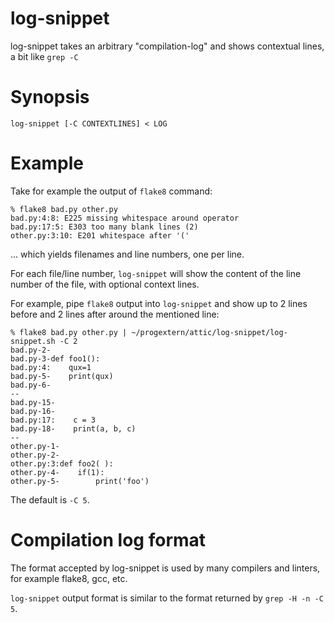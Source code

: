 # log-snippet

log-snippet takes an arbitrary "compilation-log" and shows contextual lines, a bit like `grep -C`

# Synopsis

	log-snippet [-C CONTEXTLINES] < LOG

# Example

Take for example the output of `flake8` command:

```
% flake8 bad.py other.py 
bad.py:4:8: E225 missing whitespace around operator
bad.py:17:5: E303 too many blank lines (2)
other.py:3:10: E201 whitespace after '('
```

... which yields filenames and line numbers, one per line.

For each file/line number, `log-snippet` will show the content of the line number of the file, with optional context lines.

For example, pipe `flake8` output into `log-snippet` and show up to 2 lines before and 2 lines after around the mentioned line:

```
% flake8 bad.py other.py | ~/progextern/attic/log-snippet/log-snippet.sh -C 2
bad.py-2-
bad.py-3-def foo1():
bad.py:4:    qux=1
bad.py-5-    print(qux)
bad.py-6-
--
bad.py-15-
bad.py-16-
bad.py:17:    c = 3
bad.py-18-    print(a, b, c)
--
other.py-1-
other.py-2-
other.py:3:def foo2( ):
other.py-4-    if(1):
other.py-5-        print('foo')
```

The default is `-C 5`.

# Compilation log format

The format accepted by log-snippet is used by many compilers and linters, for example flake8, gcc, etc.

`log-snippet` output format is similar to the format returned by `grep -H -n -C 5`.
